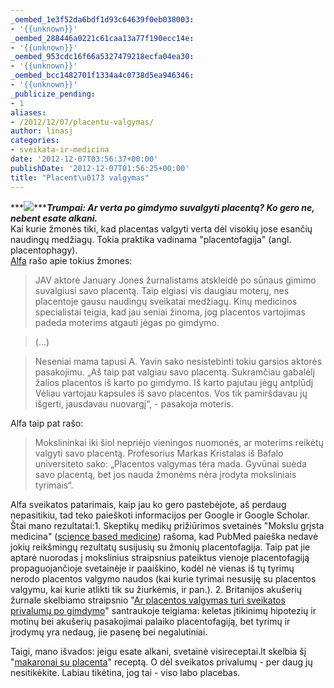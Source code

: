 ```yaml
---
_oembed_1e3f52da6bdf1d93c64639f0eb038003:
- '{{unknown}}'
_oembed_288446a0221c61caa13a77f190ecc14e:
- '{{unknown}}'
_oembed_953cdc16f66a5327479218ecfa04ea30:
- '{{unknown}}'
_oembed_bcc1482701f1334a4c0738d5ea946346:
- '{{unknown}}'
_publicize_pending:
- 1
aliases:
- /2012/12/07/placentu-valgymas/
author: linasj
categories:
- sveikata-ir-medicina
date: '2012-12-07T03:56:37+00:00'
publishDate: '2012-12-07T01:56:25+00:00'
title: "Placent\u0173 valgymas"
---
```

***![](http://pcdn.500px.net/20037941/222ee40d1c98d9f29e9f02c3c19696aeb3b0945d/4.jpg)******Trumpai: Ar verta po gimdymo suvalgyti placentą? Ko gero ne, nebent esate alkani.***  
Kai kurie žmonės tiki, kad placentas valgyti verta dėl visokių jose esančių naudingų medžiagų. Tokia praktika vadinama "placentofagija" (angl. placentophagy).  
[Alfa](http://www.alfa.lt/straipsnis/14142690/Garsi.aktore.prisipazino.suvalgiusi.savo.placenta=2012-03-30_08-00/#ixzz2EKYG88hu) rašo apie tokius žmones: 
> JAV aktorė January Jones žurnalistams atskleidė po sūnaus gimimo suvalgiusi savo placentą. Taip elgiasi vis daugiau moterų, nes placentoje gausu naudingų sveikatai medžiagų. Kinų medicinos specialistai teigia, kad jau seniai žinoma, jog placentos vartojimas padeda moterims atgauti jėgas po gimdymo.


> (...)


> Neseniai mama tapusi A. Yavin sako nesistebinti tokiu garsios aktorės pasakojimu. „Aš taip pat valgiau savo placentą. Sukramčiau gabalėlį žalios placentos iš karto po gimdymo. Iš karto pajutau jėgų antplūdį Vėliau vartojau kapsules iš savo placentos. Vos tik pamiršdavau jų išgerti, jausdavau nuovargį“, - pasakoja moteris.

Alfa taip pat rašo:
> Mokslininkai iki šiol nepriėjo vieningos nuomonės, ar moterims reikėtų valgyti savo placentą. Profesorius Markas Kristalas iš Bafalo universiteto sako: „Placentos valgymas tėra mada. Gyvūnai suėda savo placentą, bet jos nauda žmonėms nėra įrodyta moksliniais tyrimais“.

Alfa sveikatos patarimais, kaip jau ko gero pastebėjote, aš perdaug nepasitikiu, tad teko paieškoti informacijos per Google ir Google Scholar. Štai mano rezultatai:1. Skeptikų medikų prižiūrimos svetainės "Mokslu grįsta medicina" ([science based medicine](http://www.sciencebasedmedicine.org/index.php/eating-placentas-cannibalism-recycling-or-health-food/)) rašoma, kad PubMed paieška nedavė jokių reikšmingų rezultatų susijusių su žmonių placentofagija. Taip pat jie aptarė nuorodas į mokslinius straipsnius pateiktus vienoje placentofagiją propaguojančioje svetainėje ir paaiškino, kodėl nė vienas iš tų tyrimų nerodo placentos valgymo naudos (kai kurie tyrimai nesusiję su placentos valgymu, kai kurie atlikti tik su žiurkėmis, ir pan.).
2. Britanijos akušerių žurnale skelbiamo straipsnio "[Ar placentos valgymas turi sveikatos privalumų po gimdymo](http://www.intermid.co.uk/cgi-bin/go.pl/library/abstract.html?uid=92774)" santraukoje teigiama: keletas įtikinimų hipotezių ir motinų bei akušerių pasakojimai palaiko placentofagiją, bet tyrimų ir įrodymų yra nedaug, jie pasenę bei negalutiniai.

Taigi, mano išvados: jeigu esate alkani, svetainė visireceptai.lt skelbia šį "[makaronai su placenta](http://www.visireceptai.lt/receptas/makaronai_su_placenta.html)" receptą. O dėl sveikatos privalumų - per daug jų nesitikėkite. Labiau tikėtina, jog tai - viso labo placebas.
